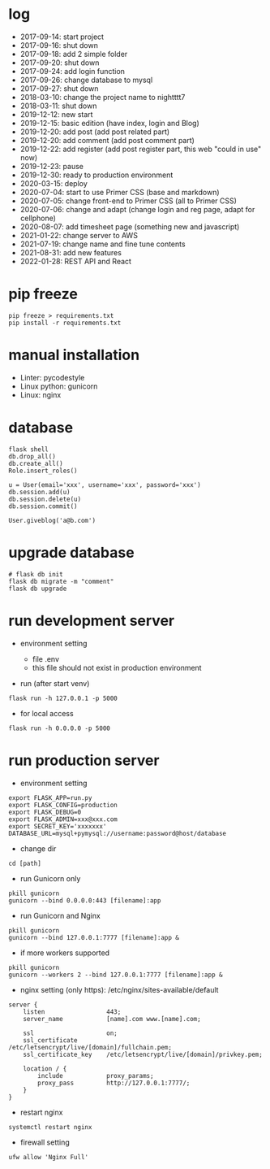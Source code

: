 # log
- 2017-09-14: start project 
- 2017-09-16: shut down
- 2017-09-18: add 2 simple folder
- 2017-09-20: shut down
- 2017-09-24: add login function
- 2017-09-26: change database to mysql
- 2017-09-27: shut down
- 2018-03-10: change the project name to nightttt7
- 2018-03-11: shut down
- 2019-12-12: new start
- 2019-12-15: basic edition (have index, login and Blog)
- 2019-12-20: add post (add post related part)
- 2019-12-20: add comment (add post comment part)
- 2019-12-22: add register (add post register part, this web "could in use" now)
- 2019-12-23: pause
- 2019-12-30: ready to production environment
- 2020-03-15: deploy
- 2020-07-04: start to use Primer CSS (base and markdown)
- 2020-07-05: change front-end to Primer CSS (all to Primer CSS)
- 2020-07-06: change and adapt (change login and reg page, adapt for cellphone)
- 2020-08-07: add timesheet page (something new and javascript)
- 2021-01-22: change server to AWS
- 2021-07-19: change name and fine tune contents
- 2021-08-31: add new features
- 2022-01-28: REST API and React

# pip freeze
```
pip freeze > requirements.txt
pip install -r requirements.txt
```

# manual installation
- Linter: pycodestyle
- Linux python: gunicorn
- Linux: nginx

# database
```
flask shell
db.drop_all()
db.create_all()
Role.insert_roles()

u = User(email='xxx', username='xxx', password='xxx')
db.session.add(u)
db.session.delete(u)
db.session.commit()

User.giveblog('a@b.com')
```

# upgrade database
```
# flask db init
flask db migrate -m "comment"
flask db upgrade
```

# run development server
- environment setting
    - file .env
    - this file should not exist in production environment

- run (after start venv)
```
flask run -h 127.0.0.1 -p 5000
```

- for local access
```
flask run -h 0.0.0.0 -p 5000
```

# run production server
- environment setting
```
export FLASK_APP=run.py
export FLASK_CONFIG=production
export FLASK_DEBUG=0
export FLASK_ADMIN=xxx@xxx.com
export SECRET_KEY='xxxxxxx'
DATABASE_URL=mysql+pymysql://username:password@host/database
```

- change dir
```
cd [path]
```

- run Gunicorn only

```
pkill gunicorn
gunicorn --bind 0.0.0.0:443 [filename]:app
```

- run Gunicorn and Nginx
```
pkill gunicorn
gunicorn --bind 127.0.0.1:7777 [filename]:app &
```

- if more workers supported
```
pkill gunicorn
gunicorn --workers 2 --bind 127.0.0.1:7777 [filename]:app &
```

- nginx setting (only https): /etc/nginx/sites-available/default
```
server {
    listen                 443;
    server_name            [name].com www.[name].com;

    ssl                    on;
    ssl_certificate        /etc/letsencrypt/live/[domain]/fullchain.pem;
    ssl_certificate_key    /etc/letsencrypt/live/[domain]/privkey.pem;

    location / {
        include            proxy_params;
        proxy_pass         http://127.0.0.1:7777/;
    }
}
```

- restart nginx
```
systemctl restart nginx
```

- firewall setting
```
ufw allow 'Nginx Full'
```

